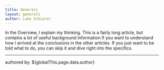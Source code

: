```yaml
---
title: Generals
layout: generals
author: Luke Schierer
---
```


In the Overview, I explain my thinking. This is a fairly long article, but contains a lot of useful background information if you want to understand how I arrived at the conclusions in the other articles. If you just want to be told what to do, you can skip it and dive right into the specifics.

---

authored by: ${globalThis.page.data.author}
